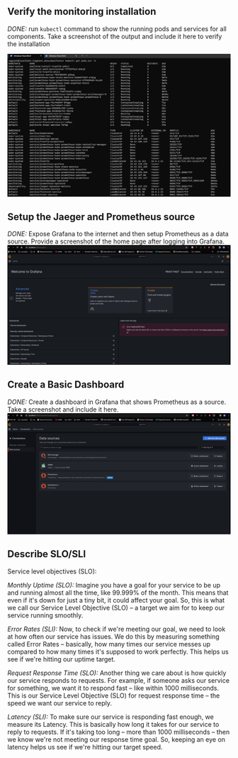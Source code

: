 ## Verify the monitoring installation

*DONE:* run `kubectl` command to show the running pods and services for all components. Take a screenshot of the output and include it here to verify the installation

![Image: Kubectl get pods,svc Default namespace](https://github.com/Mahlomola-Moses/Project_Files-Building_a_Metrics_Dashboard/blob/main/answer-img/podssvc.png "Pods and Services")

## Setup the Jaeger and Prometheus source
*DONE:* Expose Grafana to the internet and then setup Prometheus as a data source. Provide a screenshot of the home page after logging into Grafana.
![Grafana Home Page Image](https://github.com/Mahlomola-Moses/Project_Files-Building_a_Metrics_Dashboard/blob/main/answer-img/home.png "Grafana Home")

## Create a Basic Dashboard
*DONE:* Create a dashboard in Grafana that shows Prometheus as a source. Take a screenshot and include it here.
![Grafana Dashboard Prometheus Datasource Image](https://github.com/Mahlomola-Moses/Project_Files-Building_a_Metrics_Dashboard/blob/main/answer-img/datas.png "Grafana Dashboard Datasource")

## Describe SLO/SLI

Service level objectives (SLO):

*Monthly Uptime (SLO):*
Imagine you have a goal for your service to be up and running almost all the time, like 99.999% of the month. This means that even if it's down for just a tiny bit, it could affect your goal. So, this is what we call our Service Level Objective (SLO) – a target we aim for to keep our service running smoothly.

*Error Rates (SLI):*
Now, to check if we're meeting our goal, we need to look at how often our service has issues. We do this by measuring something called Error Rates – basically, how many times our service messes up compared to how many times it's supposed to work perfectly. This helps us see if we're hitting our uptime target.

*Request Response Time (SLO):*
Another thing we care about is how quickly our service responds to requests. For example, if someone asks our service for something, we want it to respond fast – like within 1000 milliseconds. This is our Service Level Objective (SLO) for request response time – the speed we want our service to reply.

*Latency (SLI):*
To make sure our service is responding fast enough, we measure its Latency. This is basically how long it takes for our service to reply to requests. If it's taking too long – more than 1000 milliseconds – then we know we're not meeting our response time goal. So, keeping an eye on latency helps us see if we're hitting our target speed.
